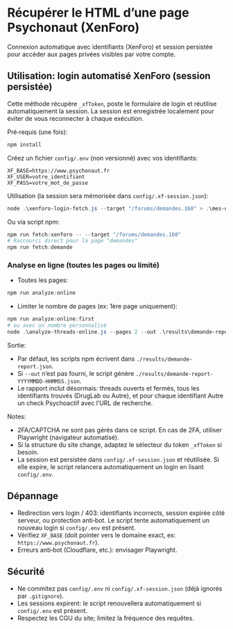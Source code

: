 # Récupérer le HTML d’une page Psychonaut (XenForo)

Connexion automatique avec identifiants (XenForo) et session persistée pour accéder aux pages privées visibles par votre compte.

## Utilisation: login automatisé XenForo (session persistée)
Cette méthode récupère `_xfToken`, poste le formulaire de login et réutilise automatiquement la session. La session est enregistrée localement pour éviter de vous reconnecter à chaque exécution.

Pré‑requis (une fois):
```powershell
npm install
```

Créez un fichier `config/.env` (non versionné) avec vos identifiants:
```
XF_BASE=https://www.psychonaut.fr
XF_USER=votre_identifiant
XF_PASS=votre_mot_de_passe
```

Utilisation (la session sera mémorisée dans `config/.xf-session.json`):
```powershell
node .\xenforo-login-fetch.js --target "/forums/demandes.160" > .\mes-demandes.html
```

Ou via script npm:
```powershell
npm run fetch:xenforo -- --target "/forums/demandes.160"
# Raccourci direct pour la page "demandes"
npm run fetch:demande
```

### Analyse en ligne (toutes les pages ou limité)
- Toutes les pages:
```powershell
npm run analyze:online
```

- Limiter le nombre de pages (ex: 1ère page uniquement):
```powershell
npm run analyze:online:first
# ou avec un nombre personnalisé
node .\analyze-threads-online.js --pages 2 --out .\results\demande-report.json
```

Sortie:
- Par défaut, les scripts npm écrivent dans `./results/demande-report.json`.
- Si `--out` n’est pas fourni, le script génère `./results/demande-report-YYYYMMDD-HHMMSS.json`.
- Le rapport inclut désormais: threads ouverts et fermés, tous les identifiants trouvés (DrugLab ou Autre), et pour chaque identifiant Autre un check Psychoactif avec l’URL de recherche.

Notes:
- 2FA/CAPTCHA ne sont pas gérés dans ce script. En cas de 2FA, utiliser Playwright (navigateur automatisé).
- Si la structure du site change, adaptez le sélecteur du token `_xfToken` si besoin.
 - La session est persistée dans `config/.xf-session.json` et réutilisée. Si elle expire, le script relancera automatiquement un login en lisant `config/.env`.

## Dépannage
- Redirection vers login / 403: identifiants incorrects, session expirée côté serveur, ou protection anti‑bot. Le script tente automatiquement un nouveau login si `config/.env` est présent.
- Vérifiez `XF_BASE` (doit pointer vers le domaine exact, ex: `https://www.psychonaut.fr`).
- Erreurs anti‑bot (Cloudflare, etc.): envisager Playwright.

## Sécurité
- Ne commitez pas `config/.env` ni `config/.xf-session.json` (déjà ignorés par `.gitignore`).
- Les sessions expirent: le script renouvellera automatiquement si `config/.env` est présent.
- Respectez les CGU du site; limitez la fréquence des requêtes.
